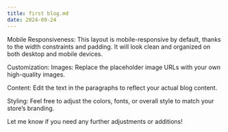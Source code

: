 ```yaml
---
title: first blog.md
date: 2024-09-24
---
```

Mobile Responsiveness:
This layout is mobile-responsive by default, thanks to the width constraints and padding. It will look clean and organized on both desktop and mobile devices.

Customization:
Images: Replace the placeholder image URLs with your own high-quality images.

Content: Edit the text in the paragraphs to reflect your actual blog content.

Styling: Feel free to adjust the colors, fonts, or overall style to match your store’s branding.

Let me know if you need any further adjustments or additions!
